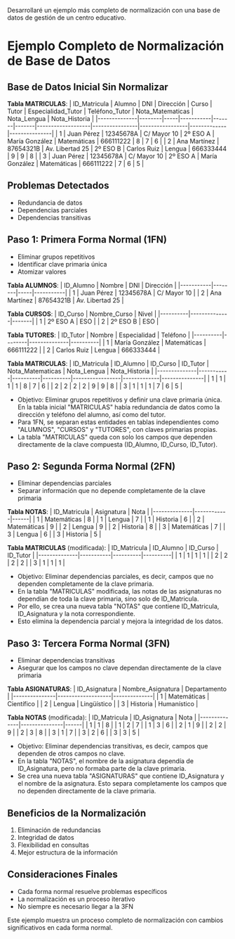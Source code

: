 Desarrollaré un ejemplo más completo de normalización con una base de datos de gestión de un centro educativo.

# Ejemplo Completo de Normalización de Base de Datos

## Base de Datos Inicial Sin Normalizar

**Tabla MATRICULAS**:
| ID_Matricula | Alumno | DNI | Dirección | Curso | Tutor | Especialidad_Tutor | Teléfono_Tutor | Nota_Matematicas | Nota_Lengua | Nota_Historia |
|--------------|--------|-----|-----------|-------|-------|-------------------|----------------|-----------------|-------------|---------------|
| 1 | Juan Pérez | 12345678A | C/ Mayor 10 | 2º ESO A | María González | Matemáticas | 666111222 | 8 | 7 | 6 |
| 2 | Ana Martínez | 87654321B | Av. Libertad 25 | 2º ESO B | Carlos Ruiz | Lengua | 666333444 | 9 | 9 | 8 |
| 3 | Juan Pérez | 12345678A | C/ Mayor 10 | 2º ESO A | María González | Matemáticas | 666111222 | 7 | 6 | 5 |

## Problemas Detectados
- Redundancia de datos
- Dependencias parciales
- Dependencias transitivas

## Paso 1: Primera Forma Normal (1FN)
- Eliminar grupos repetitivos
- Identificar clave primaria única
- Atomizar valores

**Tabla ALUMNOS**:
| ID_Alumno | Nombre | DNI | Dirección |
|-----------|--------|-----|-----------|
| 1 | Juan Pérez | 12345678A | C/ Mayor 10 |
| 2 | Ana Martínez | 87654321B | Av. Libertad 25 |

**Tabla CURSOS**:
| ID_Curso | Nombre_Curso | Nivel |
|----------|--------------|-------|
| 1 | 2º ESO A | ESO |
| 2 | 2º ESO B | ESO |

**Tabla TUTORES**:
| ID_Tutor | Nombre | Especialidad | Teléfono |
|----------|--------|--------------|----------|
| 1 | María González | Matemáticas | 666111222 |
| 2 | Carlos Ruiz | Lengua | 666333444 |

**Tabla MATRICULAS**:
| ID_Matricula | ID_Alumno | ID_Curso | ID_Tutor | Nota_Matematicas | Nota_Lengua | Nota_Historia |
|--------------|-----------|----------|----------|-----------------|-------------|---------------|
| 1 | 1 | 1 | 1 | 8 | 7 | 6 |
| 2 | 2 | 2 | 2 | 9 | 9 | 8 |
| 3 | 1 | 1 | 1 | 7 | 6 | 5 |

- Objetivo: Eliminar grupos repetitivos y definir una clave primaria única.
En la tabla inicial "MATRICULAS" había redundancia de datos como la dirección y teléfono del alumno, así como del tutor.
- Para 1FN, se separan estas entidades en tablas independientes como "ALUMNOS", "CURSOS" y "TUTORES", con claves primarias propias.
- La tabla "MATRICULAS" queda con solo los campos que dependen directamente de la clave compuesta (ID_Alumno, ID_Curso, ID_Tutor).

## Paso 2: Segunda Forma Normal (2FN)
- Eliminar dependencias parciales
- Separar información que no depende completamente de la clave primaria

**Tabla NOTAS**:
| ID_Matricula | Asignatura | Nota |
|--------------|------------|------|
| 1 | Matemáticas | 8 |
| 1 | Lengua | 7 |
| 1 | Historia | 6 |
| 2 | Matemáticas | 9 |
| 2 | Lengua | 9 |
| 2 | Historia | 8 |
| 3 | Matemáticas | 7 |
| 3 | Lengua | 6 |
| 3 | Historia | 5 |

**Tabla MATRICULAS** (modificada):
| ID_Matricula | ID_Alumno | ID_Curso | ID_Tutor |
|--------------|-----------|----------|----------|
| 1 | 1 | 1 | 1 |
| 2 | 2 | 2 | 2 |
| 3 | 1 | 1 | 1 |

- Objetivo: Eliminar dependencias parciales, es decir, campos que no dependen completamente de la clave primaria.
- En la tabla "MATRICULAS" modificada, las notas de las asignaturas no dependían de toda la clave primaria, sino solo de ID_Matricula.
- Por ello, se crea una nueva tabla "NOTAS" que contiene ID_Matricula, ID_Asignatura y la nota correspondiente.
- Esto elimina la dependencia parcial y mejora la integridad de los datos.

## Paso 3: Tercera Forma Normal (3FN)
- Eliminar dependencias transitivas
- Asegurar que los campos no clave dependan directamente de la clave primaria

**Tabla ASIGNATURAS**:
| ID_Asignatura | Nombre_Asignatura | Departamento |
|---------------|-------------------|--------------|
| 1 | Matemáticas | Científico |
| 2 | Lengua | Lingüístico |
| 3 | Historia | Humanístico |

**Tabla NOTAS** (modificada):
| ID_Matricula | ID_Asignatura | Nota |
|--------------|---------------|------|
| 1 | 1 | 8 |
| 1 | 2 | 7 |
| 1 | 3 | 6 |
| 2 | 1 | 9 |
| 2 | 2 | 9 |
| 2 | 3 | 8 |
| 3 | 1 | 7 |
| 3 | 2 | 6 |
| 3 | 3 | 5 |

- Objetivo: Eliminar dependencias transitivas, es decir, campos que dependen de otros campos no clave.
- En la tabla "NOTAS", el nombre de la asignatura dependía de ID_Asignatura, pero no formaba parte de la clave primaria.
- Se crea una nueva tabla "ASIGNATURAS" que contiene ID_Asignatura y el nombre de la asignatura.
Esto separa completamente los campos que no dependen directamente de la clave primaria.

## Beneficios de la Normalización
1. Eliminación de redundancias
2. Integridad de datos
3. Flexibilidad en consultas
4. Mejor estructura de la información

## Consideraciones Finales
- Cada forma normal resuelve problemas específicos
- La normalización es un proceso iterativo
- No siempre es necesario llegar a la 3FN

Este ejemplo muestra un proceso completo de normalización con cambios significativos en cada forma normal.